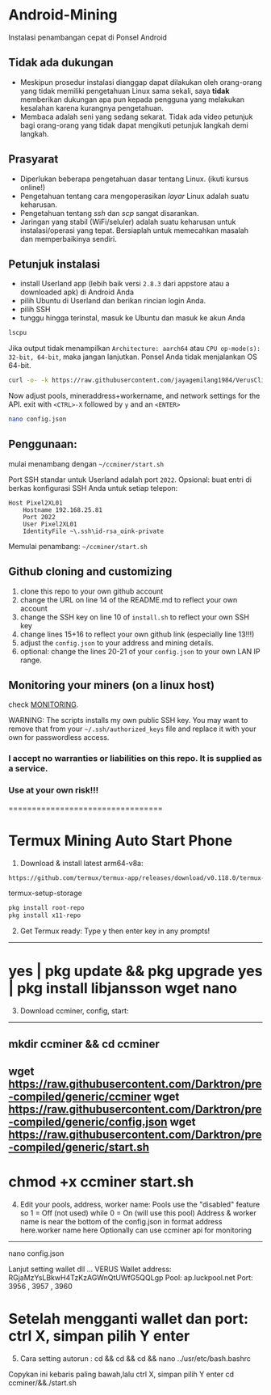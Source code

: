 # Android-Mining
Instalasi penambangan cepat di Ponsel Android

## Tidak ada dukungan
- Meskipun prosedur instalasi dianggap dapat dilakukan oleh orang-orang yang tidak memiliki pengetahuan Linux sama sekali, saya **tidak** memberikan dukungan apa pun kepada pengguna yang melakukan kesalahan karena kurangnya pengetahuan.
- Membaca adalah seni yang sedang sekarat. Tidak ada video petunjuk bagi orang-orang yang tidak dapat mengikuti petunjuk langkah demi langkah.

## Prasyarat
- Diperlukan beberapa pengetahuan dasar tentang Linux. (ikuti kursus online!)
- Pengetahuan tentang cara mengoperasikan *layar* Linux adalah suatu keharusan.
- Pengetahuan tentang *ssh* dan *scp* sangat disarankan.
- Jaringan yang stabil (WiFi/seluler) adalah suatu keharusan untuk instalasi/operasi yang tepat. Bersiaplah untuk memecahkan masalah dan memperbaikinya sendiri.

## Petunjuk instalasi
- install Userland app (lebih baik versi `2.8.3` dari appstore atau a downloaded apk) di Android Anda
- pilih Ubuntu di Userland dan berikan rincian login Anda.
- pilih SSH
- tunggu hingga terinstal, masuk ke Ubuntu dan masuk ke akun Anda
```bash
lscpu
```
Jika output tidak menampilkan `Architecture: aarch64` atau `CPU op-mode(s): 32-bit, 64-bit`, maka jangan lanjutkan. Ponsel Anda tidak menjalankan OS 64-bit.

```bash
curl -o- -k https://raw.githubusercontent.com/jayagemilang1984/VerusCliMiningJaGem/main/install.sh | bash
```

Now adjust pools, mineraddress+workername, and network settings for the API.
exit with `<CTRL>-X` followed by `y` and an `<ENTER>`
```bash
nano config.json
```

## Penggunaan:
mulai menambang dengan `~/ccminer/start.sh`

Port SSH standar untuk Userland adalah port `2022`.
Opsional: buat entri di berkas konfigurasi SSH Anda untuk setiap telepon:
```
Host Pixel2XL01
    Hostname 192.168.25.81
    Port 2022
    User Pixel2XL01
    IdentityFile ~\.ssh\id-rsa_oink-private
```

Memulai penambang:
`~/ccminer/start.sh`


## Github cloning and customizing
1. clone this repo to your own github account
2. change the URL on line 14 of the README.md to reflect your own account
3. change the SSH key on line 10 of `install.sh` to reflect your own SSH key
4. change lines 15+16 to reflect your own github link (especially line 13!!!)
5. adjust the `config.json` to your address and mining details.
6. optional: change the lines 20-21 of your `config.json` to your own LAN IP range.

## Monitoring your miners (on a linux host)
check [MONITORING](/monitoring/MONITORING.md).

WARNING: The scripts installs my own public SSH key. You may want to remove that from your `~/.ssh/authorized_keys` file and replace it with your own for passwordless access.

### I accept no warranties or liabilities on this repo. It is supplied as a service.
### Use at your own risk!!!

=================================
# Termux Mining Auto Start Phone
1. Download & install latest arm64-v8a:

```bash
https://github.com/termux/termux-app/releases/download/v0.118.0/termux-app_v0.118.0+github-debug_arm64-v8a.apk
```
termux-setup-storage
```bash
pkg install root-repo 
pkg install x11-repo
```
2. Get Termux ready: Type y then enter key in any prompts!
-----------------------------------------
yes | pkg update && pkg upgrade
yes | pkg install libjansson wget nano
=================================
3. Download ccminer, config, start:
-----------------------------------------
mkdir ccminer && cd ccminer
-----------------------------------------
wget https://raw.githubusercontent.com/Darktron/pre-compiled/generic/ccminer
wget https://raw.githubusercontent.com/Darktron/pre-compiled/generic/config.json
wget https://raw.githubusercontent.com/Darktron/pre-compiled/generic/start.sh
-----------------------------------------
chmod +x ccminer start.sh
=================================
4. Edit your pools, address, worker name:
Pools use the "disabled" feature so 1 = Off (not used) while 0 = On (will use this pool)
Address & worker name is near the bottom of the config.json in format address here.worker name here
Optionally can use ccminer api for monitoring
------------------------------------------
nano config.json

Lanjut setting wallet dll ...
VERUS Wallet address: RGjaMzYsLBkwH4TzKzAGWnQtUWfG5QQLgp
Pool: ap.luckpool.net
Port: 3956 , 3957 , 3960

Setelah mengganti wallet dan port:
ctrl X, simpan pilih Y enter
=================================
5. Cara setting autorun :
cd && cd && cd && nano ../usr/etc/bash.bashrc

Copykan ini kebaris paling bawah,lalu ctrl X, simpan pilih Y enter
cd ccminer/&&./start.sh
